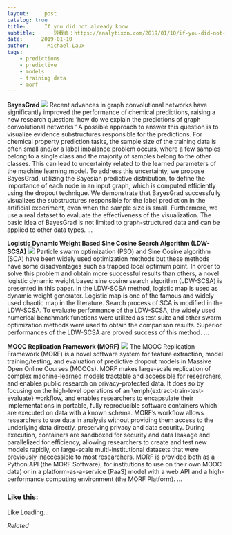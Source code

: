 ```yaml
---
layout:     post
catalog: true
title:      If you did not already know
subtitle:      转载自：https://analytixon.com/2019/01/10/if-you-did-not-already-know-605/
date:      2019-01-10
author:      Michael Laux
tags:
    - predictions
    - predictive
    - models
    - training data
    - morf
---
```


**BayesGrad** ![](https://aboutdataanalytics.files.wordpress.com/2015/01/google.png?w=529)
Recent advances in graph convolutional networks have significantly improved the performance of chemical predictions, raising a new research question: ‘how do we explain the predictions of graph convolutional networks ‘ A possible approach to answer this question is to visualize evidence substructures responsible for the predictions. For chemical property prediction tasks, the sample size of the training data is often small and/or a label imbalance problem occurs, where a few samples belong to a single class and the majority of samples belong to the other classes. This can lead to uncertainty related to the learned parameters of the machine learning model. To address this uncertainty, we propose BayesGrad, utilizing the Bayesian predictive distribution, to define the importance of each node in an input graph, which is computed efficiently using the dropout technique. We demonstrate that BayesGrad successfully visualizes the substructures responsible for the label prediction in the artificial experiment, even when the sample size is small. Furthermore, we use a real dataset to evaluate the effectiveness of the visualization. The basic idea of BayesGrad is not limited to graph-structured data and can be applied to other data types. … 

**Logistic Dynamic Weight Based Sine Cosine Search Algorithm (LDW-SCSA)** ![](https://aboutdataanalytics.files.wordpress.com/2015/01/google.png?w=529)
Particle swarm optimization (PSO) and Sine Cosine algorithm (SCA) have been widely used optimization methods but these methods have some disadvantages such as trapped local optimum point. In order to solve this problem and obtain more successful results than others, a novel logistic dynamic weight based sine cosine search algorithm (LDW-SCSA) is presented in this paper. In the LDW-SCSA method, logistic map is used as dynamic weight generator. Logistic map is one of the famous and widely used chaotic map in the literature. Search process of SCA is modified in the LDW-SCSA. To evaluate performance of the LDW-SCSA, the widely used numerical benchmark functions were utilized as test suite and other swarm optimization methods were used to obtain the comparison results. Superior performances of the LDW-SCSA are proved success of this method. … 

**MOOC Replication Framework (MORF)** ![](https://aboutdataanalytics.files.wordpress.com/2015/01/google.png?w=529)
The MOOC Replication Framework (MORF) is a novel software system for feature extraction, model training/testing, and evaluation of predictive dropout models in Massive Open Online Courses (MOOCs). MORF makes large-scale replication of complex machine-learned models tractable and accessible for researchers, and enables public research on privacy-protected data. It does so by focusing on the high-level operations of an \emph{extract-train-test-evaluate} workflow, and enables researchers to encapsulate their implementations in portable, fully reproducible software containers which are executed on data with a known schema. MORF’s workflow allows researchers to use data in analysis without providing them access to the underlying data directly, preserving privacy and data security. During execution, containers are sandboxed for security and data leakage and parallelized for efficiency, allowing researchers to create and test new models rapidly, on large-scale multi-institutional datasets that were previously inaccessible to most researchers. MORF is provided both as a Python API (the MORF Software), for institutions to use on their own MOOC data) or in a platform-as-a-service (PaaS) model with a web API and a high-performance computing environment (the MORF Platform). … 





### Like this:

Like Loading...


*Related*

